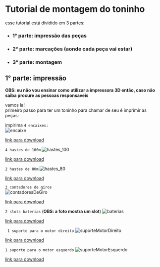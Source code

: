 #  Tutorial de montagem do toninho 

esse tutorial está dividido em 3 partes:

* ### 1° parte: impressão das peças  
* ### 2° parte: marcações (aonde cada peça vai estar)
* ### 3° parte: montagem  





## 1° parte:  impressão

**OBS: eu não vou ensinar como utilizar  a impressora 3D  então, caso não saiba  procure as pessoas responsaveis**

vamos la!   
primeiro passo para ter um toninho para chamar de seu é imprimir as peças:  

 impirima `4 encaixes: `  
![encaixe](https://raw.githubusercontent.com/orivaldosantana/ProjetoURA/master/toninho/Fotos/encaixeFoto.png)  

[link para download](https://drive.google.com/open?id=0B1uMptwQ0YA9NEg5VWc4U3E1MXM)


`4 hastes de 100m`
![hastes_100](https://raw.githubusercontent.com/orivaldosantana/ProjetoURA/master/toninho/Fotos/haste_100mmFoto.png)

[link para download](https://drive.google.com/open?id=0B1uMptwQ0YA9SHpia00xSVJROFE)


`2 hastes de 80m`
![hastes_80](https://raw.githubusercontent.com/orivaldosantana/ProjetoURA/master/toninho/Fotos/haste_80mmFoto.png)

[link para download](https://drive.google.com/open?id=0B1uMptwQ0YA9V2dqd01JcFVzZFU)

 `2 contadores de giros`  
 ![contadoresDeGiro](https://raw.githubusercontent.com/orivaldosantana/ProjetoURA/master/toninho/Fotos/contadorDeGirosFoto.png)
 
 [link para download](https://drive.google.com/open?id=0B1uMptwQ0YA9MVhpaEp3d1lCS3c)

 `2 slots baterias` (**OBS: a foto mostra um slot**)
 ![baterias](https://raw.githubusercontent.com/orivaldosantana/ProjetoURA/master/toninho/Fotos/bateriaFoto.png)
   
 [link para download](https://drive.google.com/open?id=0B1uMptwQ0YA9X281WFp6ei16dGM)

 ` 1 suporte para o motor direito`
 ![suporteMotorDireito](https://raw.githubusercontent.com/orivaldosantana/ProjetoURA/master/toninho/Fotos/suporteMotorDireitoFoto.png)

 [link para download](https://drive.google.com/open?id=0B1uMptwQ0YA9ZVhHMjhsMWtTQnc)

 `1 suporte para o motor esquerdo`
![suporteMotorEsquerdo](https://raw.githubusercontent.com/orivaldosantana/ProjetoURA/master/toninho/Fotos/suporteMotorEsquerdoFoto.png)

 [link para download](https://drive.google.com/file/d/0B1uMptwQ0YA9T1NIY0FMTHNkZmc/view?usp=sharing)



